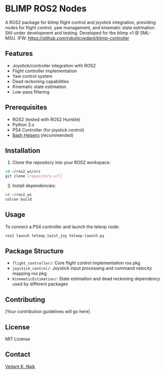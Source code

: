 # BLIMP ROS2 Nodes

A ROS2 package for blimp flight control and joystick integration, providing nodes for flight control, yaw management, and kinematic state estimation. Still under development and testing. Developed for the blimp v1 @ SML-MSU. (FW: https://github.com/roboticvedant/blimp-controller

## Features

- Joystick/controller integration with ROS2
- Flight controller implementation
- Yaw control system
- Dead reckoning capabilities
- Kinematic state estimation
- Low-pass filtering

## Prerequisites

- ROS2 (tested with ROS2 Humble)
- Python 3.x
- PS4 Controller (for joystick control)
- [Bash Helpers](https://github.com/roboticvedant/bash_helpers.git) (recommended)

## Installation

1. Clone the repository into your ROS2 workspace:
```bash
cd ~/ros2_ws/src
git clone [repository-url]
```

2. Install dependencies:
```bash
cd ~/ros2_ws
colcon build
```

## Usage

To connect a PS4 controller and launch the teleop node:
```bash
ros2 launch teleop_twist_joy teleop-launch.py
```

## Package Structure

- `flight_controller/`: Core flight control implementation ros pkg
- `joystick_control/`: Joystick input processing and command velocity mapping ros pkg
- `KinematicEstimation/`: State estimation and dead reckoning dependency used by different packages


## Contributing

[Your contribution guidelines will go here]

## License
MIT License

## Contact

[Vedant K. Naik](mailto:vnaik792014@gmail.com)
